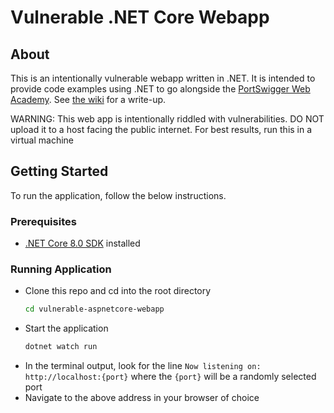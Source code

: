 # Vulnerable .NET Core Webapp

## About
This is an intentionally vulnerable webapp written in .NET. It is intended to provide code examples using .NET to go alongside the [PortSwigger Web Academy](https://portswigger.net/web-security/dashboard). See [the wiki](https://github.com/alexwaibel/vulnerable-aspnetcore-webapp/wiki) for a write-up.

WARNING: This web app is intentionally riddled with vulnerabilities. DO NOT upload it to a host facing the public internet. For best results, run this in a virtual machine

## Getting Started
To run the application, follow the below instructions.

### Prerequisites
- [.NET Core 8.0 SDK](https://dotnet.microsoft.com/en-us/download) installed

### Running Application
- Clone this repo and cd into the root directory
    ```bash
    cd vulnerable-aspnetcore-webapp
    ```
- Start the application
    ```bash
    dotnet watch run
    ```
- In the terminal output, look for the line `Now listening on: http://localhost:{port}` where the `{port}` will be a randomly selected port
- Navigate to the above address in your browser of choice